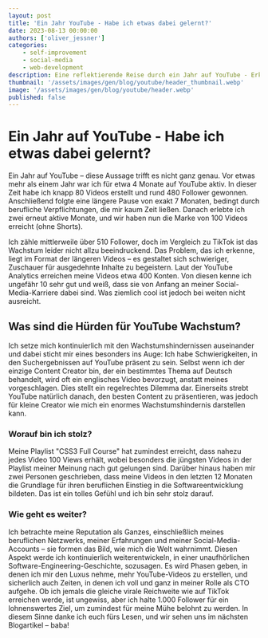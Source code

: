 ```yaml
---
layout: post
title: 'Ein Jahr YouTube - Habe ich etwas dabei gelernt?'
date: 2023-08-13 00:00:00
authors: ['oliver_jessner']
categories:
    - self-improvement
    - social-media
    - web-development
description: Eine reflektierende Reise durch ein Jahr auf YouTube - Erkenntnisse über Wachstumshürden, stolze Erfolge und die fortwährende Suche nach Sichtbarkeit in der digitalen Welt.
thumbnail: '/assets/images/gen/blog/youtube/header_thumbnail.webp'
image: '/assets/images/gen/blog/youtube/header.webp'
published: false
---
```


# Ein Jahr auf YouTube - Habe ich etwas dabei gelernt?

Ein Jahr auf YouTube – diese Aussage trifft es nicht ganz genau. Vor etwas mehr als einem Jahr war ich für etwa 4 Monate auf YouTube aktiv. In dieser Zeit habe ich knapp 80 Videos erstellt und rund 480 Follower gewonnen. Anschließend folgte eine längere Pause von exakt 7 Monaten, bedingt durch berufliche Verpflichtungen, die mir kaum Zeit ließen. Danach erlebte ich zwei erneut aktive Monate, und wir haben nun die Marke von 100 Videos erreicht (ohne Shorts).

Ich zähle mittlerweile über 510 Follower, doch im Vergleich zu TikTok ist das Wachstum leider nicht allzu beeindruckend. Das Problem, das ich erkenne, liegt im Format der längeren Videos – es gestaltet sich schwieriger, Zuschauer für ausgedehnte Inhalte zu begeistern. Laut der YouTube Analytics erreichen meine Videos etwa 400 Konten. Von diesen kenne ich ungefähr 10 sehr gut und weiß, dass sie von Anfang an meiner Social-Media-Karriere dabei sind. Was ziemlich cool
ist jedoch bei weiten nicht ausreicht.

## Was sind die Hürden für YouTube Wachstum?

Ich setze mich kontinuierlich mit den Wachstumshindernissen auseinander und dabei sticht mir eines besonders ins Auge: Ich habe Schwierigkeiten, in den Suchergebnissen auf YouTube präsent zu sein. Selbst wenn ich der einzige Content Creator bin, der ein bestimmtes Thema auf Deutsch behandelt, wird oft ein englisches Video bevorzugt, anstatt meines vorgeschlagen. Dies stellt ein regelrechtes Dilemma dar. Einerseits strebt YouTube natürlich danach, den besten Content zu präsentieren, was jedoch für kleine Creator wie mich ein enormes Wachstumshindernis darstellen kann.

### Worauf bin ich stolz?

Meine Playlist "CSS3 Full Course" hat zumindest erreicht, dass nahezu jedes Video 100 Views erhält, wobei besonders die jüngsten Videos in der Playlist meiner Meinung nach gut gelungen sind. Darüber hinaus haben mir zwei Personen geschrieben, dass meine Videos in den letzten 12 Monaten die Grundlage für ihren beruflichen Einstieg in die Softwareentwicklung bildeten. Das ist ein tolles Gefühl und ich bin sehr stolz darauf.

### Wie geht es weiter?

Ich betrachte meine Reputation als Ganzes, einschließlich meines beruflichen Netzwerks, meiner Erfahrungen und meiner Social-Media-Accounts – sie formen das Bild, wie mich die Welt wahrnimmt. Diesen Aspekt werde ich kontinuierlich weiterentwickeln, in einer unaufhörlichen Software-Engineering-Geschichte, sozusagen. Es wird Phasen geben, in denen ich mir den Luxus nehme, mehr YouTube-Videos zu erstellen, und sicherlich auch Zeiten, in denen ich voll und ganz in meiner Rolle als CTO aufgehe. Ob ich jemals die gleiche virale Reichweite wie auf TikTok erreichen werde, ist ungewiss, aber ich halte 1.000 Follower für ein lohnenswertes Ziel, um zumindest für meine Mühe belohnt zu werden. In diesem Sinne danke ich euch fürs Lesen, und wir sehen uns im nächsten Blogartikel – baba!
